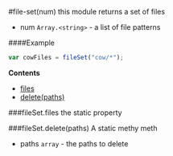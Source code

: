 <a name="module_file-set"></a>
#file-set(num)
this module returns a set of files


- num `Array.<string>` - a list of file patterns

  
####Example
```js
var cowFiles = fileSet("cow/*");
```
**Contents**
* [files](#module_file-set#files)
* [delete(paths)](#module_file-set#delete)

<a name="module_file-set#files"></a>
###fileSet.files
the static property

  
<a name="module_file-set#delete"></a>
###fileSet.delete(paths)
A static methy meth


- paths `array` - the paths to delete

